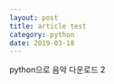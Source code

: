 ```yaml
---
layout: post
title: article test
category: python
date: 2019-03-18
---
```


python으로 음악 다운로드 2

